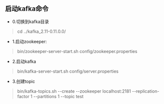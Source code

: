 ## 启动kafka命令
* 0.切换到kafka目录
> cd ../kafka_2.11-0.11.0.0/
* 1.启动zookeeper:
>  bin/zookeeper-server-start.sh config/zookeeper.properties
* 2.启动kafka
> bin/kafka-server-start.sh config/server.properties
* 3.创建topic
> bin/kafka-topics.sh --create --zookeeper localhost:2181 --replication-factor 1 --partitions 1 --topic test
